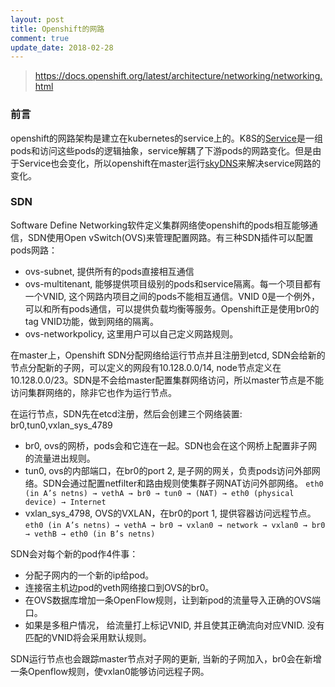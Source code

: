 ```yaml
---
layout: post
title: Openshift的网路
comment: true
update_date: 2018-02-28
---
```


> https://docs.openshift.org/latest/architecture/networking/networking.html

### 前言
openshift的网路架构是建立在kubernetes的service上的。K8S的[Service](https://kubernetes.io/docs/concepts/services-networking/service/)是一组pods和访问这些pods的逻辑抽象，service解耦了下游pods的网路变化。但是由于Service也会变化，所以openshift在master运行[skyDNS](https://github.com/skynetservices/skydns)来解决service网路的变化。

### SDN
Software Define Networking软件定义集群网络使openshift的pods相互能够通信，SDN使用Open vSwitch(OVS)来管理配置网路。有三种SDN插件可以配置pods网路：
- ovs-subnet, 提供所有的pods直接相互通信
- ovs-multitenant, 能够提供项目级别的pods和service隔离。每一个项目都有一个VNID, 这个网路内项目之间的pods不能相互通信。VNID 0是一个例外，可以和所有pods通信，可以提供负载均衡等服务。Openshift正是使用br0的tag VNID功能，做到网络的隔离。
- ovs-networkpolicy, 这里用户可以自己定义网路规则。

在master上，Openshift SDN分配网络给运行节点并且注册到etcd, SDN会给新的节点分配新的子网，可以定义的网段有10.128.0.0/14, node节点定义在10.128.0.0/23。SDN是不会给master配置集群网络访问，所以master节点是不能访问集群网络的，除非它也作为运行节点。

在运行节点，SDN先在etcd注册，然后会创建三个网络装置: br0,tun0,vxlan_sys_4789
- br0, ovs的网桥，pods会和它连在一起。SDN也会在这个网桥上配置非子网的流量进出规则。
- tun0, ovs的内部端口，在br0的port 2, 是子网的网关，负责pods访问外部网络。SDN会通过配置netfilter和路由规则使集群子网NAT访问外部网络。
  `eth0 (in A’s netns) → vethA → br0 → tun0 → (NAT) → eth0 (physical device) → Internet`
- vxlan_sys_4798, OVS的VXLAN，在br0的port 1, 提供容器访问远程节点。
  `eth0 (in A’s netns) → vethA → br0 → vxlan0 → network → vxlan0 → br0 → vethB → eth0 (in B’s netns)`
  
SDN会对每个新的pod作4件事：
- 分配子网内的一个新的ip给pod。
- 连接宿主机边pod的veth网络接口到OVS的br0。
- 在OVS数据库增加一条OpenFlow规则，让到新pod的流量导入正确的OVS端口。
- 如果是多租户情况， 给流量打上标记VNID, 并且使其正确流向对应VNID. 没有匹配的VNID将会采用默认规则。

SDN运行节点也会跟踪master节点对子网的更新, 当新的子网加入，br0会在新增一条Openflow规则，使vxlan0能够访问远程子网。